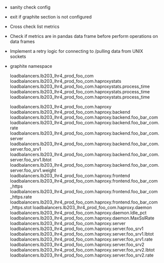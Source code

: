 * sanity check config

* exit if graphite section is not configured

* Cross check list metrics

* Check if metrics are in pandas data frame before perform operations on data
  frames

* Implement a retry logic for connecting to /pulling data from UNIX sockets

* graphite namespace

    loadbalancers.lb203_lhr4_prod_foo_com
    loadbalancers.lb203_lhr4_prod_foo_com.haproxystats
    loadbalancers.lb203_lhr4_prod_foo_com.haproxystats.process_time
    loadbalancers.lb203_lhr4_prod_foo_com.haproxystats.process_time
    loadbalancers.lb203_lhr4_prod_foo_com.haproxystats.process_time

    loadbalancers.lb203_lhr4_prod_foo_com.haproxy
    loadbalancers.lb203_lhr4_prod_foo_com.haproxy.backend
    loadbalancers.lb203_lhr4_prod_foo_com.haproxy.backend.foo_bar_com
    loadbalancers.lb203_lhr4_prod_foo_com.haproxy.backend.foo_bar_com.rate
    loadbalancers.lb203_lhr4_prod_foo_com.haproxy.backend.foo_bar_com.server
    loadbalancers.lb203_lhr4_prod_foo_com.haproxy.backend.foo_bar_com.server.foo_srv1
    loadbalancers.lb203_lhr4_prod_foo_com.haproxy.backend.foo_bar_com.server.foo_srv1.lbtot
    loadbalancers.lb203_lhr4_prod_foo_com.haproxy.backend.foo_bar_com.server.foo_srv1.weight
    loadbalancers.lb203_lhr4_prod_foo_com.haproxy.frontend
    loadbalancers.lb203_lhr4_prod_foo_com.haproxy.frontend.foo_bar_com_https
    loadbalancers.lb203_lhr4_prod_foo_com.haproxy.frontend.foo_bar_com_https.rate
    loadbalancers.lb203_lhr4_prod_foo_com.haproxy.frontend.foo_bar_com_https.stot
    loadbalancers.lb203_lhr4_prod_foo_com.haproxy.daemon
    loadbalancers.lb203_lhr4_prod_foo_com.haproxy.daemon.Idle_pct
    loadbalancers.lb203_lhr4_prod_foo_com.haproxy.daemon.MaxSslRate
    loadbalancers.lb203_lhr4_prod_foo_com.haproxy.server
    loadbalancers.lb203_lhr4_prod_foo_com.haproxy.server.foo_srv1
    loadbalancers.lb203_lhr4_prod_foo_com.haproxy.server.foo_srv1.lbtot
    loadbalancers.lb203_lhr4_prod_foo_com.haproxy.server.foo_srv1.rate
    loadbalancers.lb203_lhr4_prod_foo_com.haproxy.server.foo_srv2
    loadbalancers.lb203_lhr4_prod_foo_com.haproxy.server.foo_srv2.lbtot
    loadbalancers.lb203_lhr4_prod_foo_com.haproxy.server.foo_srv2.rate

